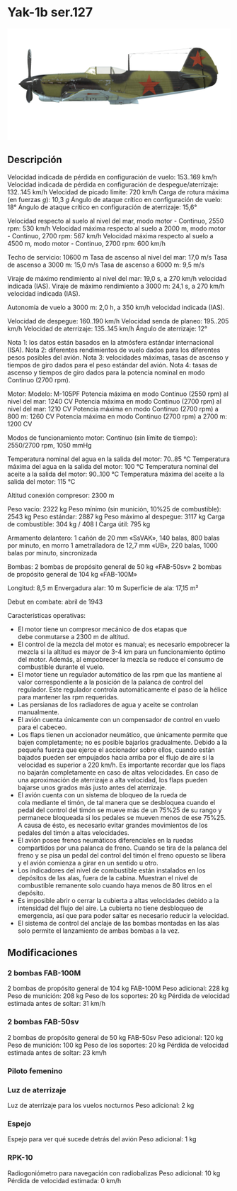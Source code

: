 # Yak-1b ser.127

![yak1s127](../images/yak1s127.png)

## Descripción

Velocidad indicada de pérdida en configuración de vuelo: 153..169 km/h
Velocidad indicada de pérdida en configuración de despegue/aterrizaje: 132..145 km/h
Velocidad de picado límite: 720 km/h
Carga de rotura máxima (en fuerzas <i>g</i>): 10,3 <i>g</i>
Ángulo de ataque crítico en configuración de vuelo: 18°
Ángulo de ataque crítico en configuración de aterrizaje: 15,6°

Velocidad respecto al suelo al nivel del mar, modo motor - Continuo, 2550 rpm: 530 km/h
Velocidad máxima respecto al suelo a 2000 m, modo motor - Continuo, 2700 rpm: 567 km/h
Velocidad máxima respecto al suelo a 4500 m, modo motor - Continuo, 2700 rpm: 600 km/h

Techo de servicio: 10600 m
Tasa de ascenso al nivel del mar: 17,0 m/s
Tasa de ascenso a 3000 m: 15,0 m/s
Tasa de ascenso a 6000 m: 9,5 m/s

Viraje de máximo rendimiento al nivel del mar: 19,0 s, a 270 km/h velocidad indicada (IAS).
Viraje de máximo rendimiento a 3000 m: 24,1 s, a 270 km/h velocidad indicada (IAS).

Autonomía de vuelo a 3000 m: 2,0 h, a 350 km/h velocidad indicada (IAS).

Velocidad de despegue: 160..190 km/h
Velocidad senda de planeo: 195..205 km/h
Velocidad de aterrizaje: 135..145 km/h
Ángulo de aterrizaje: 12°

Nota 1: los datos están basados en la atmósfera estándar internacional (ISA).
Nota 2: diferentes rendimientos de vuelo dados para los diferentes pesos posibles del avión.
Nota 3: velocidades máximas, tasas de ascenso y tiempos de giro dados para el peso estándar del avión.
Nota 4: tasas de ascenso y tiempos de giro dados para la potencia nominal en modo Continuo (2700 rpm).

Motor:
Modelo: M-105PF
Potencia máxima en modo Continuo (2550 rpm) al nivel del mar: 1240 CV
Potencia máxima en modo Continuo (2700 rpm) al nivel del mar: 1210 CV
Potencia máxima en modo Continuo (2700 rpm) a 800 m: 1260 CV
Potencia máxima en modo Continuo (2700 rpm) a 2700 m: 1200 CV

Modos de funcionamiento motor:
Continuo (sin límite de tiempo): 2550/2700 rpm, 1050 mmHg

Temperatura nominal del agua en la salida del motor: 70..85 °C
Temperatura máxima del agua en la salida del motor: 100 °C
Temperatura nominal del aceite a la salida del motor: 90..100 °C
Temperatura máxima del aceite a la salida del motor: 115 °C

Altitud conexión compresor: 2300 m

Peso vacío: 2322 kg
Peso mínimo (sin munición, 10%25 de combustible): 2543 kg
Peso estándar: 2887 kg
Peso máximo al despegue: 3117 kg
Carga de combustible: 304 kg / 408 l
Carga útil: 795 kg

Armamento delantero:
1 cañón de 20 mm «SsVAK», 140 balas, 800 balas por minuto, en morro
1 ametralladora de 12,7 mm «UB», 220 balas, 1000 balas por minuto, sincronizada

Bombas:
2 bombas de propósito general de 50 kg «FAB-50sv»
2 bombas de propósito general de 104 kg «FAB-100M»

Longitud: 8,5 m
Envergadura alar: 10 m
Superficie de ala: 17,15 m²

Debut en combate: abril de 1943


Características operativas:
- El motor tiene un compresor mecánico de dos etapas que debe conmutarse a 2300 m de altitud.
- El control de la mezcla del motor es manual; es necesario empobrecer la mezcla si la altitud es mayor de 3-4 km para un funcionamiento óptimo del motor. Además, al empobrecer la mezcla se reduce el consumo de combustible durante el vuelo.
- El motor tiene un regulador automático de las rpm que las mantiene al valor correspondiente a la posición de la palanca de control del regulador. Este regulador controla automáticamente el paso de la hélice para mantener las rpm requeridas.
- Las persianas de los radiadores de agua y aceite se controlan manualmente.
- El avión cuenta únicamente con un compensador de control en vuelo para el cabeceo.
- Los flaps tienen un accionador neumático, que únicamente permite que bajen completamente; no es posible bajarlos gradualmente. Debido a la pequeña fuerza que ejerce el accionador sobre ellos, cuando están bajados pueden ser empujados hacia arriba por el flujo de aire si la velocidad es superior a 220 km/h. Es importante recordar que los flaps no bajarán completamente en caso de altas velocidades. En caso de una aproximación de aterrizaje a alta velocidad, los flaps pueden bajarse unos grados más justo antes del aterrizaje.
- El avión cuenta con un sistema de bloqueo de la rueda de cola mediante el timón, de tal manera que se desbloquea cuando el pedal del control del timón se mueve más de un 75%25 de su rango y permanece bloqueada si los pedales se mueven menos de ese 75%25. A causa de ésto, es necesario evitar grandes movimientos de los pedales del timón a altas velocidades.
- El avión posee frenos neumáticos diferenciales en la ruedas compartidos por una palanca de freno. Cuando se tira de la palanca del freno y se pisa un pedal del control del timón el freno opuesto se libera y el avión comienza a girar en un sentido u otro.
- Los indicadores del nivel de combustible están instalados en los depósitos de las alas, fuera de la cabina. Muestran el nivel de combustible remanente solo cuando haya menos de 80 litros en el depósito.
- Es imposible abrir o cerrar la cubierta a altas velocidades debido a la intensidad del flujo del aire. La cubierta no tiene desbloqueo de emergencia, así que para poder saltar es necesario reducir la velocidad.
- El sistema de control del anclaje de las bombas montadas en las alas solo permite el lanzamiento de ambas bombas a la vez.

## Modificaciones


### 2 bombas FAB-100M

2 bombas de propósito general de 104 kg FAB-100M
Peso adicional: 228 kg
Peso de munición: 208 kg
Peso de los soportes: 20 kg
Pérdida de velocidad estimada antes de soltar: 31 km/h


### 2 bombas FAB-50sv

2 bombas de propósito general de 50 kg FAB-50sv
Peso adicional: 120 kg
Peso de munición: 100 kg
Peso de los soportes: 20 kg
Pérdida de velocidad estimada antes de soltar: 23 km/h


### Piloto femenino


### Luz de aterrizaje

Luz de aterrizaje para los vuelos nocturnos
Peso adicional: 2 kg


### Espejo

Espejo para ver qué sucede detrás del avión
Peso adicional: 1 kg


### RPK-10

Radiogoniómetro para navegación con radiobalizas
Peso adicional: 10 kg
Pérdida de velocidad estimada: 0 km/h
